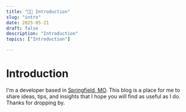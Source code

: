```yaml
---
title: "👋🏻 Introduction"
slug: "intro"
date: 2025-05-21
draft: false
description: "Introduction"
topics: ["Introduction"]

---
```

# Introduction

I'm a developer based in [Springfield, MO](https://www.springfieldmo.org/things-to-do/). This blog is a place for me to share ideas, tips, and insights that I hope you will find as useful as I do. Thanks for dropping by.
